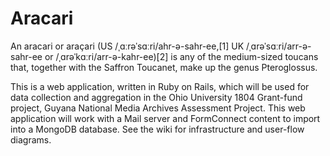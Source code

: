 Aracari
=======

An aracari or araçari (US /ˌɑːrəˈsɑːri/ahr-ə-sahr-ee,[1] UK /ˌɑrəˈsɑːri/arr-ə-sahr-ee or /ˌɑrəˈkɑːri/arr-ə-kahr-ee)[2] is any of the medium-sized toucans that, together with the Saffron Toucanet, make up the genus Pteroglossus.


This is a web application, written in Ruby on Rails, which will be used for data collection and aggregation in the Ohio University 1804 Grant-fund project, Guyana National Media Archives Assessment Project.  This web application will work with a Mail server and FormConnect content to import into a MongoDB database.  See the wiki for infrastructure and user-flow diagrams.
